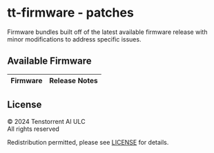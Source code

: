 # tt-firmware - patches
Firmware bundles built off of the latest available firmware release with minor modifications to address specific issues.

## Available Firmware

| Firmware | Release Notes |
| --- | --- | 


## License
© 2024 Tenstorrent AI ULC<br/>
All rights reserved

Redistribution permitted, please see [LICENSE](LICENSE) for details.
